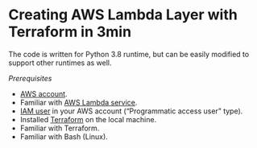 # Creating AWS Lambda Layer with Terraform in 3min
The code is written for Python 3.8 runtime, but can be easily modified to support other runtimes as well. 

*Prerequisites*
- [AWS account](https://aws.amazon.com/).
- Familiar with [AWS Lambda service](https://aws.amazon.com/lambda/).
- [IAM user](https://docs.aws.amazon.com/IAM/latest/UserGuide/id_users_create.html) in your AWS account (“Programmatic access user” type).
- Installed [Terraform](https://www.terraform.io/downloads.html) on the local machine.
- Familiar with Terraform.
- Familiar with Bash (Linux).